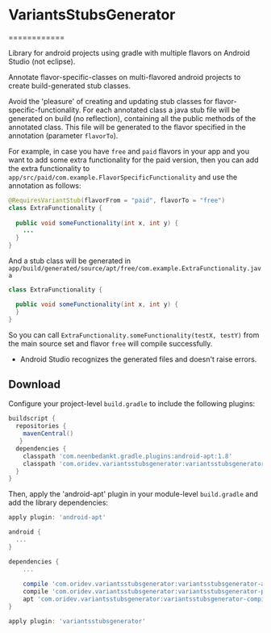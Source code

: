 # VariantsStubsGenerator
============

Library for android projects using gradle with multiple flavors on Android Studio (not eclipse).

Annotate flavor-specific-classes on multi-flavored android projects to 
create build-generated stub classes.

Avoid the 'pleasure' of creating and updating stub classes for flavor-specific-functionality.
For each annotated class a java stub file will be generated on build (no reflection), containing 
all the public methods of the annotated class.
This file will be generated to the flavor specified in the annotation (parameter `flavorTo`).

For example, in case you have `free` and `paid` flavors in your app and you want to add some extra 
functionality for the paid version, then you can add the extra functionality to `app/src/paid/com.example.FlavorSpecificFunctionality`
and use the annotation as follows:
```java
@RequiresVariantStub(flavorFrom = "paid", flavorTo = "free")
class ExtraFunctionality {
  
  public void someFunctionality(int x, int y) {
    ...
  }
}
```

And a stub class will be generated in `app/build/generated/source/apt/free/com.example.ExtraFunctionality.java`
```java
class ExtraFunctionality {

  public void someFunctionality(int x, int y) {
  }
}
```

So you can call `ExtraFunctionality.someFunctionality(testX, testY)` 
from the main source set and flavor `free` will compile successfully.

* Android Studio recognizes the generated files and doesn't raise errors.

Download
--------

Configure your project-level `build.gradle` to include the following plugins:

```groovy
buildscript {
  repositories {
    mavenCentral()
   }
  dependencies {
    classpath 'com.neenbedankt.gradle.plugins:android-apt:1.8'
    classpath 'com.oridev.variantsstubsgenerator:variantsstubsgenerator-plugin:0.1.5'
  }
}
```

Then, apply the 'android-apt' plugin in your module-level `build.gradle` and add the library
dependencies:

```groovy
apply plugin: 'android-apt'

android {
  ...
}

dependencies {
    ...
    
    compile 'com.oridev.variantsstubsgenerator:variantsstubsgenerator-annotation:0.1.2'
    compile 'com.oridev.variantsstubsgenerator:variantsstubsgenerator-plugin:0.1.5'
    apt 'com.oridev.variantsstubsgenerator:variantsstubsgenerator-compiler:0.1.2'
}

apply plugin: 'variantsstubsgenerator'

```
